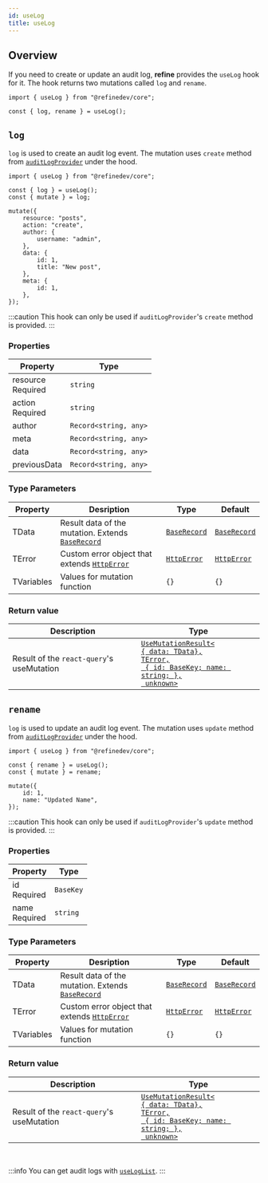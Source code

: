 ```yaml
---
id: useLog
title: useLog
---
```


## Overview

If you need to create or update an audit log, **refine** provides the `useLog` hook for it. The hook returns two mutations called `log` and `rename`.

```tsx
import { useLog } from "@refinedev/core";

const { log, rename } = useLog();
```

## `log`

`log` is used to create an audit log event. The mutation uses `create` method from [`auditLogProvider`](/api-reference/core/providers/audit-log-provider.md#create) under the hood.

```tsx
import { useLog } from "@refinedev/core";

const { log } = useLog();
const { mutate } = log;

mutate({
    resource: "posts",
    action: "create",
    author: {
        username: "admin",
    },
    data: {
        id: 1,
        title: "New post",
    },
    meta: {
        id: 1,
    },
});
```

:::caution
This hook can only be used if `auditLogProvider`'s `create` method is provided.
:::

### Properties

| Property                                                                                            | Type                  |
| --------------------------------------------------------------------------------------------------- | --------------------- |
| <div className="required-block"><div>resource</div> <div className=" required">Required</div></div> | `string`              |
| <div className="required-block"><div>action</div> <div className=" required">Required</div></div>   | `string`              |
| author                                                                                              | `Record<string, any>` |
| meta                                                                                                | `Record<string, any>` |
| data                                                                                                | `Record<string, any>` |
| previousData                                                                                        | `Record<string, any>` |

### Type Parameters

| Property   | Desription                                                                          | Type                                           | Default                                        |
| ---------- | ----------------------------------------------------------------------------------- | ---------------------------------------------- | ---------------------------------------------- |
| TData      | Result data of the mutation. Extends [`BaseRecord`](/api-reference/core/interfaces.md#baserecord) | [`BaseRecord`](/api-reference/core/interfaces.md#baserecord) | [`BaseRecord`](/api-reference/core/interfaces.md#baserecord) |
| TError     | Custom error object that extends [`HttpError`](/api-reference/core/interfaces.md#httperror)       | [`HttpError`](/api-reference/core/interfaces.md#httperror)   | [`HttpError`](/api-reference/core/interfaces.md#httperror)   |
| TVariables | Values for mutation function                                                        | `{}`                                           | `{}`                                           |

### Return value

| Description                               | Type                                                                                                                                                                      |
| ----------------------------------------- | ------------------------------------------------------------------------------------------------------------------------------------------------------------------------- |
| Result of the `react-query`'s useMutation | [`UseMutationResult<`<br/>`{ data: TData},`<br/>`TError,`<br/>` { id: BaseKey; name: string; },`<br/>` unknown>`](https://react-query.tanstack.com/reference/useMutation) |

## `rename`

`log` is used to update an audit log event. The mutation uses `update` method from [`auditLogProvider`](/api-reference/core/providers/audit-log-provider.md#update) under the hood.

```tsx
import { useLog } from "@refinedev/core";

const { rename } = useLog();
const { mutate } = rename;

mutate({
    id: 1,
    name: "Updated Name",
});
```

:::caution
This hook can only be used if `auditLogProvider`'s `update` method is provided.
:::

### Properties

| Property                                       | Type      |
| ---------------------------------------------- | --------- |
| id<div className=" required">Required</div>    | `BaseKey` |
| name <div className=" required">Required</div> | `string`  |

### Type Parameters

| Property   | Desription                                                                          | Type                                           | Default                                        |
| ---------- | ----------------------------------------------------------------------------------- | ---------------------------------------------- | ---------------------------------------------- |
| TData      | Result data of the mutation. Extends [`BaseRecord`](/api-reference/core/interfaces.md#baserecord) | [`BaseRecord`](/api-reference/core/interfaces.md#baserecord) | [`BaseRecord`](/api-reference/core/interfaces.md#baserecord) |
| TError     | Custom error object that extends [`HttpError`](/api-reference/core/interfaces.md#httperror)       | [`HttpError`](/api-reference/core/interfaces.md#httperror)   | [`HttpError`](/api-reference/core/interfaces.md#httperror)   |
| TVariables | Values for mutation function                                                        | `{}`                                           | `{}`                                           |

### Return value

| Description                               | Type                                                                                                                                                                      |
| ----------------------------------------- | ------------------------------------------------------------------------------------------------------------------------------------------------------------------------- |
| Result of the `react-query`'s useMutation | [`UseMutationResult<`<br/>`{ data: TData},`<br/>`TError,`<br/>` { id: BaseKey; name: string; },`<br/>` unknown>`](https://react-query.tanstack.com/reference/useMutation) |

<br />

:::info
You can get audit logs with [`useLogList`](/api-reference/core/hooks/audit-log/useLogList.md).
:::
